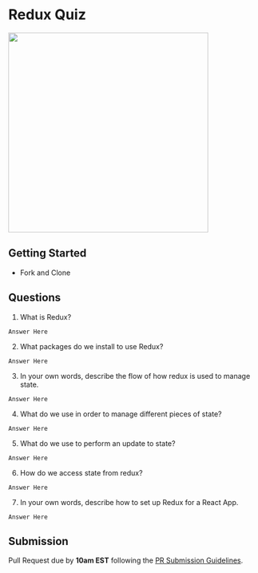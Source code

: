 # Redux Quiz

<img src="https://chriscourses.com/img/blog/redux/redux.jpg" height="400px"/>

## Getting Started

- Fork and Clone

## Questions

1. What is Redux?

```
Answer Here
```

2. What packages do we install to use Redux?

```
Answer Here
```

3. In your own words, describe the flow of how redux is used to manage state.

```
Answer Here
```

4. What do we use in order to manage different pieces of state?

```
Answer Here
```

5. What do we use to perform an update to state?

```
Answer Here
```

6. How do we access state from redux?

```
Answer Here
```

7. In your own words, describe how to set up Redux for a React App.

```
Answer Here
```

## Submission

Pull Request due by **10am EST** following the [PR Submission Guidelines](https://github.com/SEI-R-1-25/template_pull_request).
